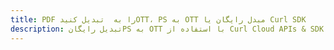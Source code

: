 ---title: PDF را به  تبدیل کنیدOTT، PS به OTT مبدل رایگان یا Curl SDKdescription: تبدیل رایگانPS به OTT با استفاده از Curl Cloud APIs & SDK همچنین اسناد PDF را در Cloud ایجاد، ویرایش و رندر کنید.---